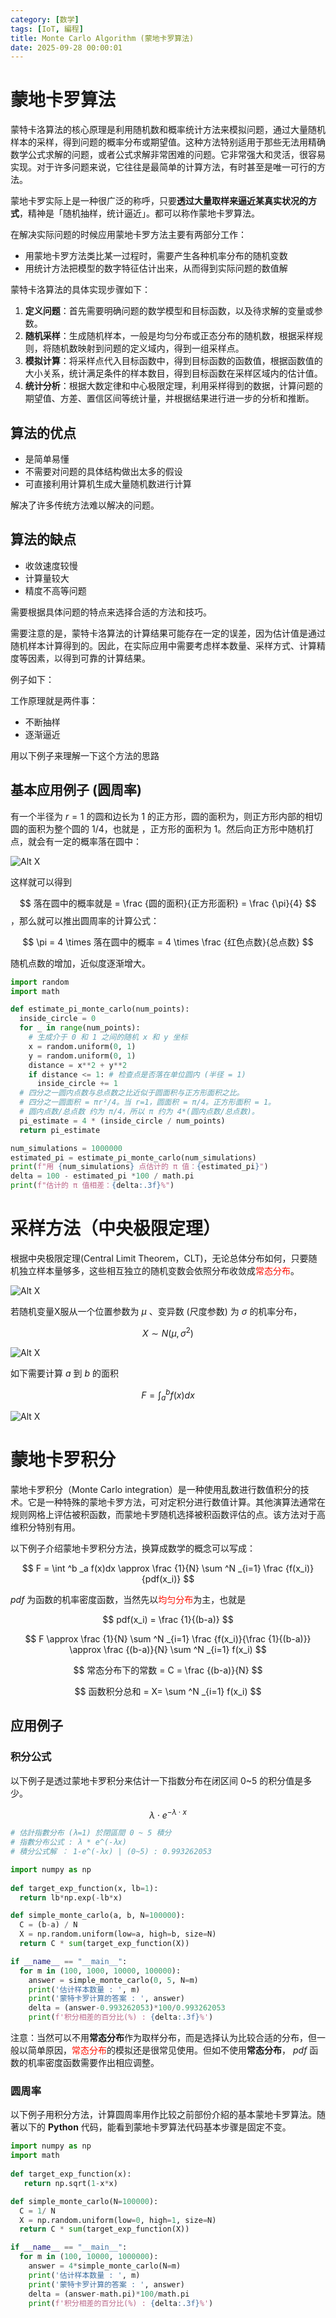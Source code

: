 ```yaml
---
category: [数学]
tags: [IoT, 編程]
title: Monte Carlo Algorithm (蒙地卡罗算法)
date: 2025-09-28 00:00:01
---
```


<style>
  table {
    width: 100%
    }
  td {
    vertical-align: center;
    text-align: center;
  }
  table.inputT{
    margin: 10px;
    width: auto;
    margin-left: auto;
    margin-right: auto;
    border: none;
  }
  input{
    text-align: center;
    padding: 0px 10px;
  }
  iframe{
    width: 100%;
    display: block;
    border-style:none;
  }
</style>

# 蒙地卡罗算法


蒙特卡洛算法的核心原理是利用随机数和概率统计方法来模拟问题，通过大量随机样本的采样，得到问题的概率分布或期望值。这种方法特别适用于那些无法用精确数学公式求解的问题，或者公式求解非常困难的问题。它非常强大和灵活，很容易实现。对于许多问题来说，它往往是最简单的计算方法，有时甚至是唯一可行的方法。

蒙地卡罗实际上是一种很广泛的称呼，只要**透过大量取样来逼近某真实状况的方式**，精神是「随机抽样，统计逼近」。都可以称作蒙地卡罗算法。

在解决实际问题的时候应用蒙地卡罗方法主要有两部分工作：

 - 用蒙地卡罗方法类比某一过程时，需要产生各种机率分布的随机变数
 - 用统计方法把模型的数字特征估计出来，从而得到实际问题的数值解


蒙特卡洛算法的具体实现步骤如下：

 1. **定义问题**：首先需要明确问题的数学模型和目标函数，以及待求解的变量或参数。
 2. **随机采样**：生成随机样本，一般是均匀分布或正态分布的随机数，根据采样规则，将随机数映射到问题的定义域内，得到一组采样点。
 3. **模拟计算**：将采样点代入目标函数中，得到目标函数的函数值，根据函数值的大小关系，统计满足条件的样本数目，得到目标函数在采样区域内的估计值。
 4. **统计分析**：根据大数定律和中心极限定理，利用采样得到的数据，计算问题的期望值、方差、置信区间等统计量，并根据结果进行进一步的分析和推断。

## 算法的优点
 - 是简单易懂
 - 不需要对问题的具体结构做出太多的假设
 - 可直接利用计算机生成大量随机数进行计算

解决了许多传统方法难以解决的问题。

## 算法的缺点
 - 收敛速度较慢
 - 计算量较大
 - 精度不高等问题

需要根据具体问题的特点来选择合适的方法和技巧。

需要注意的是，蒙特卡洛算法的计算结果可能存在一定的误差，因为估计值是通过随机样本计算得到的。因此，在实际应用中需要考虑样本数量、采样方式、计算精度等因素，以得到可靠的计算结果。


例子如下：

工作原理就是两件事：
 - 不断抽样
 - 逐渐逼近

用以下例子来理解一下这个方法的思路


## 基本应用例子 (圆周率)


有一个半径为 $r=1$ 的圆和边长为 1 的正方形，圆的面积为，则正方形内部的相切圆的面积为整个圆的 1/4，也就是 ，正方形的面积为 1。然后向正方形中随机打点，就会有一定的概率落在圆中：


![Alt X](../assets/img/math/pi-30k_orig.gif)


这样就可以得到

$$
落在圆中的概率就是 = \frac {圆的面积}{正方形面积} = \frac {\pi}{4} 
$$
，那么就可以推出圆周率的计算公式：

$$
\pi = 4 \times 落在圆中的概率  = 4 \times \frac {红色点数}{总点数}
$$

随机点数的增加，近似度逐渐增大。


```py
import random
import math

def estimate_pi_monte_carlo(num_points):
  inside_circle = 0
  for _ in range(num_points):
    # 生成介于 0 和 1 之间的随机 x 和 y 坐标
    x = random.uniform(0, 1)
    y = random.uniform(0, 1) 
    distance = x**2 + y**2
    if distance <= 1: # 检查点是否落在单位圆内 (半径 = 1)
      inside_circle += 1
  # 四分之一圆内点数与总点数之比近似于圆面积与正方形面积之比。
  # 四分之一圆面积 = πr²/4。当 r=1，圆面积 = π/4。正方形面积 = 1。
  # 圆内点数/总点数 约为 π/4，所以 π 约为 4*(圆内点数/总点数)。
  pi_estimate = 4 * (inside_circle / num_points)
  return pi_estimate

num_simulations = 1000000
estimated_pi = estimate_pi_monte_carlo(num_simulations)
print(f"用 {num_simulations} 点估计的 π 值：{estimated_pi}")
delta = 100 - estimated_pi *100 / math.pi
print(f"估计的 π 值相差：{delta:.3f}%")
```

# 采样方法（中央极限定理）

根据中央极限定理(Central Limit Theorem，CLT)，无论总体分布如何，只要随机独立样本量够多，这些相互独立的随机变数会依照分布收敛成<font color="#FF1000">常态分布</font>。

![Alt X](../assets/img/math/ndistribution.png)

若随机变量X服从一个位置参数为 $\mu$ 、变异数 (尺度参数) 为 $\sigma$ 的机率分布，

$$ X \sim N(\mu,\sigma^2) $$

![Alt X](../assets/img/math/nd_pdf.png)

如下需要计算 $a$ 到 $b$ 的面积


$$
F = \int ^b _a f(x)dx
$$


![Alt X](../assets/img/math/mcintegration.png)

# 蒙地卡罗积分

蒙地卡罗积分（Monte Carlo integration）是一种使用乱数进行数值积分的技术。它是一种特殊的蒙地卡罗方法，可对定积分进行数值计算。其他演算法通常在规则网格上评估被积函数，而蒙地卡罗随机选择被积函数评估的点。该方法对于高维积分特别有用。

以下例子介绍蒙地卡罗积分方法，换算成数学的概念可以写成：

$$
F = \int ^b _a f(x)dx \approx \frac {1}{N} \sum ^N _{i=1} \frac {f(x_i)}{pdf(x_i)}
$$

$pdf$ 为函数的机率密度函数，当然先以<font color="#FF1000">均匀分布</font>为主，也就是 


$$
pdf(x_i) = \frac {1}{(b-a)}
$$


$$
F \approx \frac {1}{N} \sum ^N _{i=1} \frac {f(x_i)}{\frac {1}{(b-a)}} \approx
\frac {(b-a)}{N} \sum ^N _{i=1} f(x_i)
$$


$$
常态分布下的常数 = C = \frac {(b-a)}{N}
$$

$$
函数积分总和 = X= \sum ^N _{i=1} f(x_i)
$$

## 应用例子

### 积分公式

以下例子是透过蒙地卡罗积分来估计一下指数分布在闭区间 0~5 的积分值是多少。

$$
\lambda \cdot e^{-\lambda \cdot x}
$$

```py
# 估計指數分布 (λ=1) 於閉區間 0 ~ 5 積分
# 指數分布公式 : λ * e^(-λx)
# 積分公式解 ： 1-e^(-λx) | (0~5) : 0.993262053

import numpy as np
    
def target_exp_function(x, lb=1):
  return lb*np.exp(-lb*x)  

def simple_monte_carlo(a, b, N=100000):
  C = (b-a) / N
  X = np.random.uniform(low=a, high=b, size=N)
  return C * sum(target_exp_function(X))

if __name__ == "__main__":
  for m in (100, 1000, 10000, 100000):
    answer = simple_monte_carlo(0, 5, N=m)
    print('估计样本数量 : ', m)
    print('蒙特卡罗计算的答案 : ', answer)
    delta = (answer-0.993262053)*100/0.993262053
    print(f'积分相差的百分比(%) : {delta:.3f}%')
```

注意：当然可以不用**常态分布**作为取样分布，而是选择认为比较合适的分布，但一般以简单原因，<font color="#FF1000">常态分布</font>的模拟还是很常见使用。但如不使用**常态分布**， $pdf$ 函数的机率密度函数需要作出相应调整。


### 圆周率

以下例子用积分方法，计算圆周率用作比较之前部份介紹的基本蒙地卡罗算法。随著以下的 **Python** 代码，能看到蒙地卡罗算法代码基本步骤是固定不变。


```py
import numpy as np
import math
    
def target_exp_function(x):
   return np.sqrt(1-x*x)

def simple_monte_carlo(N=100000):
  C = 1/ N
  X = np.random.uniform(low=0, high=1, size=N)
  return C * sum(target_exp_function(X))

if __name__ == "__main__":
  for m in (100, 10000, 1000000):
    answer = 4*simple_monte_carlo(N=m)
    print('估计样本数量 : ', m)
    print('蒙特卡罗计算的答案 : ', answer)
    delta = (answer-math.pi)*100/math.pi
    print(f'积分相差的百分比(%) : {delta:.3f}%')
```